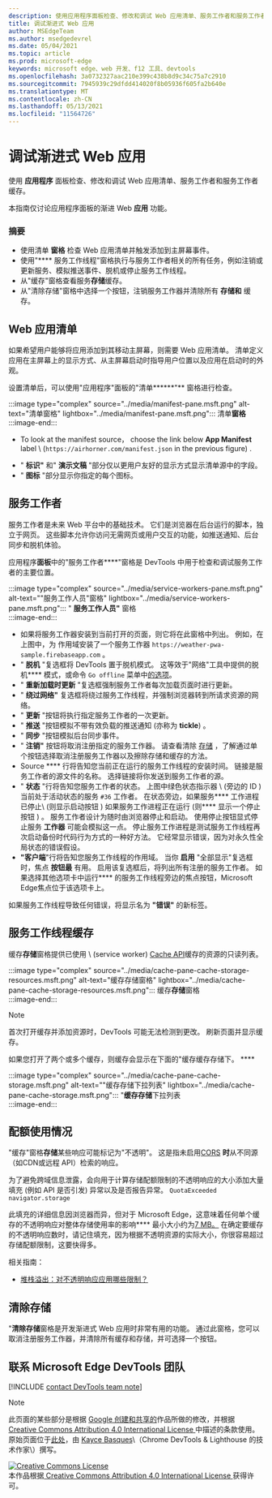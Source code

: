 ```yaml
---
description: 使用应用程序面板检查、修改和调试 Web 应用清单、服务工作者和服务工作者缓存。
title: 调试渐进式 Web 应用
author: MSEdgeTeam
ms.author: msedgedevrel
ms.date: 05/04/2021
ms.topic: article
ms.prod: microsoft-edge
keywords: microsoft edge、web 开发、f12 工具、devtools
ms.openlocfilehash: 3a0732327aac210e399c438b8d9c34c75a7c2910
ms.sourcegitcommit: 7945939c29dfdd414020f8b05936f605fa2b640e
ms.translationtype: MT
ms.contentlocale: zh-CN
ms.lasthandoff: 05/13/2021
ms.locfileid: "11564726"
---
```

<!-- Copyright Kayce Basques 

   Licensed under the Apache License, Version 2.0 (the "License");
   you may not use this file except in compliance with the License.
   You may obtain a copy of the License at

       https://www.apache.org/licenses/LICENSE-2.0

   Unless required by applicable law or agreed to in writing, software
   distributed under the License is distributed on an "AS IS" BASIS,
   WITHOUT WARRANTIES OR CONDITIONS OF ANY KIND, either express or implied.
   See the License for the specific language governing permissions and
   limitations under the License.  -->  
# <a name="debug-progressive-web-apps"></a>调试渐进式 Web 应用  

使用 **应用程序** 面板检查、修改和调试 Web 应用清单、服务工作者和服务工作者缓存。  

<!--Related Guides:  

*   [Progressive Web Apps](/web/progressive-web-apps)  -->

<!--TODO:  Link web "Progressive Web Apps" section when available. -->

本指南仅讨论应用程序面板的渐进 Web **应用** 功能。  <!--If you're looking for help on the other panes, check out the last section of this guide, [Other Application panel guides](#other-application-panel-guides).  -->

<!--TODO:  Link to sections when available. -->

### <a name="summary"></a>摘要  

*   使用清单 **窗格** 检查 Web 应用清单并触发添加到主屏幕事件。  
*   使用"**** 服务工作线程"窗格执行与服务工作者相关的所有任务，例如注销或更新服务、模拟推送事件、脱机或停止服务工作线程。  
*   从"缓存"窗格查看服务**存储**缓存。  
*   从"清除存储"窗格中选择一个按钮，注销服务工作器并清除所有 **存储和** 缓存。  
    
## <a name="web-app-manifest"></a>Web 应用清单  

如果希望用户能够将应用添加到其移动主屏幕，则需要 Web 应用清单。  清单定义应用在主屏幕上的显示方式、从主屏幕启动时指导用户位置以及应用在启动时的外观。  

<!--Related Guides:  

*   [Improve user experiences with a Web App Manifest](/web/fundamentals/web-app-manifest)  
*   [Using App Install Banners](/web/fundamentals/app-install-banners)  -->

<!--TODO:  Link to sections when available. -->

设置清单后，可以使用"应用程序"面板的"清单******"** 窗格进行检查。  

:::image type="complex" source="../media/manifest-pane.msft.png" alt-text="清单窗格" lightbox="../media/manifest-pane.msft.png":::
   清单**窗格**  
:::image-end:::  

*   To look at the manifest source， choose the link below **App Manifest** label \ (`https://airhorner.com/manifest.json` in the previous figure\) .  
<!-- *   Choose the **Add to homescreen** button to simulate an Add to Homescreen event.  Check out the next section for more information.  -->  
*   " **标识"** 和" **演示文稿** "部分仅以更用户友好的显示方式显示清单源中的字段。  
*   " **图标** "部分显示你指定的每个图标。  
    
<!--### Simulate Add to Homescreen events  -->

<!--A web app may only be added to a homescreen when the site is visited at least twice, with at least five minutes between visits.  While developing or debugging your Add to Homescreen workflow, the criteria is potentially inconvenient.  
The **Add to homescreen** button on the **App Manifest** pane lets you simulate Add to Homescreen events whenever you want.  -->

<!--You may test out this feature with the [Microsoft I/O 2016 progressive web app](https://events.alpahabet.com/io2016/), which has proper support for Add to Homescreen.  Choosing on **Add to Homescreen** while the app is open prompts Microsoft Edge to display the "add this site to your shelf" banner, which is the desktop equivalent of the "add to homescreen" banner for mobile devices.  -->

<!--  
:::image type="complex" source="../media/io.msft.png" alt-text="Add to desktop shelf" lightbox="../media/io.msft.png":::
   Add to desktop shelf  
:::image-end:::
-->  

<!--
> [!Tip]
> Keep the **Console** drawer open while simulating Add to Homescreen events.  The Console tells you if your manifest has any issues and logs other information about the Add to Homescreen lifecycle.  -->

<!--The **Add to Homescreen** feature may not yet simulate the workflow for mobile devices.  Notice how the "add to shelf" prompt was triggered in the screenshot above, even though DevTools is in Device Mode.  However, if you may successfully add your app to your desktop shelf, then it works for mobile, too.  -->

<!-- TODO: Rework content after sample app is created. -->

<!--If you want to test out the genuine mobile experience, you may connect a real mobile device to DevTools via **remote debugging**, and then choose the **Add to Homescreen** button \(on DevTools\) to trigger the "add to homescreen" prompt on the connected mobile device.  -->

<!--TODO:  Link Debug "remote debugging" sections when available. -->

## <a name="service-workers"></a>服务工作者  

服务工作者是未来 Web 平台中的基础技术。  它们是浏览器在后台运行的脚本，独立于网页。  这些脚本允许你访问无需网页或用户交互的功能，如推送通知、后台同步和脱机体验。  

<!--Related Guides:  

*   [Intro to Service Workers](/web/fundamentals/primers/service-worker)  
*   [Push Notifications: Timely, Relevant, and Precise](/web/fundamentals/push-notifications)  -->  
    
<!--TODO:  Link to sections when available. -->  

应用程序**面板**中的"服务工作者****"窗格是 DevTools 中用于检查和调试服务工作者的主要位置。  

:::image type="complex" source="../media/service-workers-pane.msft.png" alt-text=""服务工作人员"窗格" lightbox="../media/service-workers-pane.msft.png":::
   " **服务工作人员"** 窗格  
:::image-end:::  

*   如果将服务工作器安装到当前打开的页面，则它将在此窗格中列出。  例如，在上图中，为 作用域安装了一个服务工作器 `https://weather-pwa-sample.firebaseapp.com` 。  
*   " **脱机** "复选框将 DevTools 置于脱机模式。  这等效于"网络"工具中提供的脱机**** 模式，或命令 `Go offline` 菜单中[的选项][DevtoolsCommandMenuIndex]。  
*   " **重新加载时更新** "复选框强制服务工作者每次加载页面时进行更新。  
*   " **绕过网络"** 复选框将绕过服务工作线程，并强制浏览器转到所请求资源的网络。  
*   " **更新** "按钮将执行指定服务工作者的一次更新。  
*   " **推送** "按钮模拟不带有效负载的推送通知 (亦称为 **tickle**\) 。  
*   " **同步** "按钮模拟后台同步事件。  
*   " **注销"** 按钮将取消注册指定的服务工作器。  请查看清除 [存储](#clear-storage) ，了解通过单个按钮选择取消注册服务工作器以及擦除存储和缓存的方法。  
*   Source **** 行将告知您当前正在运行的服务工作线程的安装时间。  链接是服务工作者的源文件的名称。  选择链接将你发送到服务工作者的源。  
*   " **状态** "行将告知您服务工作者的状态。  上图中绿色状态指示器 \ (旁边的 ID ) 当前处于活动状态的服务 `#36` 工作者。  在状态旁边，如果服务**** 工作进程已停止\ (则显示启动按钮 \) 如果服务工作进程正在运行 (则**** 显示一个停止按钮 \) 。  服务工作者设计为随时由浏览器停止和启动。  使用停止按钮显式停止服务 **工作器** 可能会模拟这一点。  停止服务工作进程是测试服务工作线程再次启动备份时代码行为方式的一种好方法。  它经常显示错误，因为对永久性全局状态的错误假设。  
*   **"客户端**"行将告知您服务工作线程的作用域。  当你 **启用** "全部显示"复选框时，焦点 **按钮最** 有用。  启用该复选框后，将列出所有注册的服务工作者。  如果选择其他选项卡中运行**** 的服务工作线程旁边的焦点按钮，Microsoft Edge焦点位于该选项卡上。  
    
如果服务工作线程导致任何错误，将显示名为 **"错误"** 的新标签。  

<!--  
:::image type="complex" source="../media/sw-error.msft.png" alt-text="Service worker with errors" lightbox="../media/sw-error.msft.png":::
   Service worker with errors  
:::image-end:::
-->  

<!--TODO:  Capture Service Worker Errors sample when available. -->
<!--TODO:  Link Web "How tickle works" sections when available. -->

## <a name="service-worker-caches"></a>服务工作线程缓存  

缓存**存储**窗格提供已使用 \ (service worker\) [Cache API][MDNWebCacheAPI]缓存的资源的只读列表。  

:::image type="complex" source="../media/cache-pane-cache-storage-resources.msft.png" alt-text="缓存存储窗格" lightbox="../media/cache-pane-cache-storage-resources.msft.png":::
   缓存**存储**窗格  
:::image-end:::  

> [!NOTE]
> 首次打开缓存并添加资源时，DevTools 可能无法检测到更改。  刷新页面并显示缓存。  

如果您打开了两个或多个缓存，则缓存会显示在下面的"缓存缓存存储下。 ****  

:::image type="complex" source="../media/cache-pane-cache-storage.msft.png" alt-text=""缓存存储下拉列表" lightbox="../media/cache-pane-cache-storage.msft.png":::
   "**缓存存储**下拉列表  
:::image-end:::  

## <a name="quota-usage"></a>配额使用情况  

"缓存"窗格**存储**某些响应可能标记为"不透明"。  这是指未启用[CORS][FetchHttpCorsProtocol] **时**从不同源（如CDN或远程 API）检索的响应。  

<!--TODO:  Link Web "CDN" section when available. -->  
<!--TODO:  Link Web "opaque" section when available. -->

为了避免跨域信息泄露，会向用于计算存储配额限制的不透明响应的大小添加大量填充 (例如 API 是否引发\) 异常以及是否报告异常。 `QuotaExceeded` `navigator.storage`  

<!--TODO:  Link Estimating "`navigator.storage` API" sections when available. -->

此填充的详细信息因浏览器而异，但对于 Microsoft Edge，这意味着任何单个缓存的不透明响应对整体存储使用率的影响**** 最小大小约为[7 MB。][ChromiumIssues796060#c17]  在确定要缓存的不透明响应数时，请记住填充，因为根据不透明资源的实际大小，你很容易超过存储配额限制，这要快得多。  

相关指南：  

*   [堆栈溢出：对不透明响应应用哪些限制？][StackOverflowLimitationsForOpaqueResponses]  
<!--*   [Alphabet work container: Understanding Storage Quota](/web/tools/Alphabet-work-container/guides/storage-quota#beware_of_opaque_responses)  -->
    
<!--TODO:  Link Work container storage quota for opaque responses section when available. -->

## <a name="clear-storage"></a>清除存储  

"**清除存储**窗格是开发渐进式 Web 应用时非常有用的功能。  通过此窗格，您可以取消注册服务工作器，并清除所有缓存和存储，并可选择一个按钮。  <!--Check out the section below to learn more.  -->

<!--Related Guides:  

*   [Clear Storage](/iterate/manage-data/local-storage#clear-storage)  -->
    
<!--TODO:  Link to sections when available. -->

<!--## Other Application panel guides   

Check out the guides below for more help on the other panes of the **Application** panel.  

Related Guides:  

*   [Inspect page resources](/iterate/manage-data/page-resources)  
*   [Inspect and manage local storage and caches](/iterate/manage-data/local-storage)  -->
    
## <a name="getting-in-touch-with-the-microsoft-edge-devtools-team"></a>联系 Microsoft Edge DevTools 团队  

[!INCLUDE [contact DevTools team note](../includes/contact-devtools-team-note.md)]  

<!-- links -->  

[DevtoolsCommandMenuIndex]: ../command-menu/index.md "使用 Microsoft Edge DevTools 命令菜单运行命令 | Microsoft Docs"  

[ChromiumIssues796060#c17]: https://bugs.chromium.org/p/chromium/issues/detail?id=796060#c17 "Chromium问题 796060：存储代码位于 html 中时，缓存值每次刷新时增加"  

[FetchHttpCorsProtocol]: https://fetch.spec.whatwg.org/#http-cors-protocol  

[MDNWebCacheAPI]: https://developer.mozilla.org/docs/Web/API/Cache "缓存 - Web API |MDN"  

[StackOverflowLimitationsForOpaqueResponses]: https://stackoverflow.com/q/39109789/385997 "堆栈溢出：对不透明响应应用哪些限制？"  

<!--[WebEstimatingAvailableStorageSpace]: whats-new/2017/08/estimating-available-storage-space  -->
<!--[RemoteDebugging]: /debug/remote-debugging/remote-debugging  -->

<!--[WebHowPushWorks]: /web/fundamentals/push-notifications/how-push-works  -->  
<!--[WebGlossaryCDN]: /web/fundamentals/glossary#CDN  -->
<!--[WebGlossaryOpaque]: /web/fundamentals/glossary#opaque-response  -->

> [!NOTE]
> 此页面的某些部分是根据 [Google 创建和共享的][GoogleSitePolicies]作品所做的修改，并根据[ Creative Commons Attribution 4.0 International License ][CCA4IL]中描述的条款使用。  
> 原始页面位于[此处](https://developers.google.com/web/tools/chrome-devtools/progressive-web-apps)，由 [Kayce Basques][KayceBasques]\（Chrome DevTools \& Lighthouse 的技术作家\）撰写。  

[![Creative Commons License][CCby4Image]][CCA4IL]  
本作品根据[ Creative Commons Attribution 4.0 International License ][CCA4IL]获得许可。  

[CCA4IL]: https://creativecommons.org/licenses/by/4.0  
[CCby4Image]: https://i.creativecommons.org/l/by/4.0/88x31.png  
[GoogleSitePolicies]: https://developers.google.com/terms/site-policies  
[KayceBasques]: https://developers.google.com/web/resources/contributors#kayce-basques  
